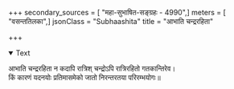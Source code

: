 +++
secondary_sources = [ "महा-सुभाषित-सङ्ग्रहः - 4990",]
meters = [ "वसन्ततिलका",]
jsonClass = "Subhaashita"
title = "आभाति चन्द्ररहिता"

+++

<details open><summary>Text</summary>

आभाति चन्द्ररहिता न कदापि रात्रिश् चन्द्रोऽपि रात्रिरहितो गतकान्तिरेव।  
किं कारणं यदनयोः प्रतिमासमेको जातो निरन्तरतया परिरम्भयोगः॥
</details>
